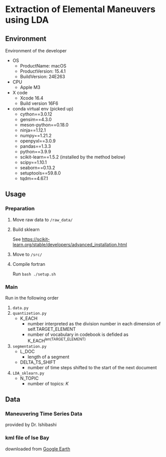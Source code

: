 # Extraction of Elemental Maneuvers using LDA

## Environment

   Environment of the developer
   - OS
     - ProductName: macOS
     - ProductVersion: 15.4.1
     - BuildVersion: 24E263
   - CPU
     - Apple M3
   - X code
     - Xcode 16.4
     - Build version 16F6
   - conda virtual env (picked up)
     - cython==3.0.12
     - gensim==4.3.0
     - meson-python==0.18.0
     - ninja==1.12.1
     - numpy==1.21.2
     - openpyxl==3.0.9
     - pandas==1.3.3
     - python==3.9.9
     - scikit-learn==1.5.2 (installed by the method below)
     - scipy==1.10.1
     - seaborn==0.13.2
     - setuptools==59.8.0
     - tqdm==4.67.1

## Usage

### Preparation
   1. Move raw data to `/raw_data/`
   2. Build sklearn
   
      See https://scikit-learn.org/stable/developers/advanced_installation.html    

   3. Move to `/src/`
   4. Compile fortran
      
      Run `bash ./setup.sh`

### Main

   Run in the following order

   1. `data.py`
   2. `quantizetion.py`
      - K_EACH
        - number interpreted as the division number in each dimension of self.TARGET_ELEMENT
        - number of vocabulary in codebook is defided as $\mathrm{K\_EACH}^{\mathrm{len(\mathrm{TARGET\_ELEMENT})}}$
   3. `segmentation.py`
      - L_DOC
        - length of a segment
      - DELTA_TS_SHIFT
        - number of time steps shifted to the start of the next document
   4. `LDA_sklearn.py`
      - N_TOPIC
        - number of topics: $K$


## Data

### Maneuvering Time Series Data
provided by Dr. Ishibashi

### kml file of Ise Bay

downloaded from [Google Earth](https://earth.google.com/web/@34.82410736,136.89131379,39.06159975a,238429.02075412d,30y,0h,0t,0r/data=CgRCAggBMikKJwolCiExTzAwREFxcDFGdGRqb3VINWhvUkNoYURjYkN2N25jdEggAToDCgEwQgIIAEoICMi3ysMHEAE)

